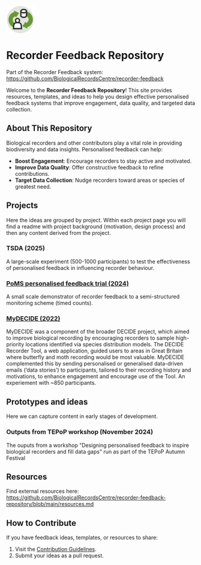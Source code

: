 ![](https://github.com/BiologicalRecordsCentre/recorder-feedback/blob/main/Recorder%20feedback%20logo_small.png?raw=true)  

# Recorder Feedback Repository

Part of the Recorder Feedback system: https://github.com/BiologicalRecordsCentre/recorder-feedback

Welcome to the **Recorder Feedback Repository**! This site provides resources, templates, and ideas to help you design effective personalised feedback systems that improve engagement, data quality, and targeted data collection.

## About This Repository

Biological recorders and other contributors play a vital role in providing biodiversity and data insights. Personalised feedback can help:
- **Boost Engagement**: Encourage recorders to stay active and motivated.  
- **Improve Data Quality**: Offer constructive feedback to refine contributions.  
- **Target Data Collection**: Nudge recorders toward areas or species of greatest need.

## Projects

Here the ideas are grouped by project. Within each project page you will find a readme with project background (motivation, design process) and then any content derived from the project.

### TSDA (2025)

A large-scale experiment (500-1000 participants) to test the effectiveness of personalised feedback in influencing recorder behaviour.

### [PoMS personalised feedback trial (2024)](https://github.com/BiologicalRecordsCentre/recorder-feedback-repository/tree/main/projects/PoMS_2024)

A small scale demonstrator of recorder feedback to a semi-structured monitoring scheme (timed counts).

### [MyDECIDE (2022)](https://github.com/BiologicalRecordsCentre/recorder-feedback-repository/tree/main/projects/MyDECIDE_2022)

MyDECIDE was a component of the broader DECIDE project, which aimed to improve biological recording by encouraging recorders to sample high-priority locations identified via species distribution models. The DECIDE Recorder Tool, a web application, guided users to areas in Great Britain where butterfly and moth recording would be most valuable. MyDECIDE complemented this by sending personalised or generalised data-driven emails (‘data stories’) to participants, tailored to their recording history and motivations, to enhance engagement and encourage use of the Tool. An experiement with ~850 participants.

## Prototypes and ideas

Here we can capture content in early stages of development.

### Outputs from TEPoP workshop (November 2024)

The ouputs from a workshop "Designing personalised feedback to inspire biological recorders and fill data gaps" run as part of the TEPoP Autumn Festival

## **Resources**

Find external resources here: https://github.com/BiologicalRecordsCentre/recorder-feedback-repository/blob/main/resources.md

## **How to Contribute**

If you have feedback ideas, templates, or resources to share:
1. Visit the [Contribution Guidelines](https://github.com/BiologicalRecordsCentre/recorder-feedback-repository/blob/main/CONTRIBUTING.md).
2. Submit your ideas as a pull request.  
